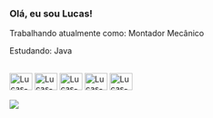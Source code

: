 ### Olá, eu sou Lucas!

 Trabalhando atualmente como: Montador Mecânico
 
 Estudando: Java

<div style="display: inline_block"><br>
  <img align="center" alt="Lucas-Git" height="30" width="40" src="https://cdn.jsdelivr.net/gh/devicons/devicon/icons/git/git-plain-wordmark.svg">
  <img align="center" alt="Lucas-Html" height="30" width="40" src="https://cdn.jsdelivr.net/gh/devicons/devicon/icons/html5/html5-original-wordmark.svg">
  <img align="center" alt="Lucas-Html" height="30" width="40" src="https://cdn.jsdelivr.net/gh/devicons/devicon/icons/java/java-original.svg">
  <img align="center" alt="Lucas-Html" height="30" width="40" src="https://cdn.jsdelivr.net/gh/devicons/devicon/icons/spring/spring-original-wordmark.svg">
  <img align="center" alt="Lucas-Html" height="30" width="40" src="https://cdn.jsdelivr.net/gh/devicons/devicon/icons/css3/css3-plain-wordmark.svg">
<div>
 
 <div ><br>
   <a href="https://www.linkedin.com/in/lkaminskii/" target="_blank"><img src="https://img.shields.io/badge/-LinkedIn-%230077B5?style=for-the-   badge&logo=linkedin&logoColor=white" target="_blank"></a> 
</div>
